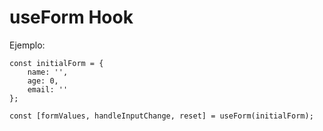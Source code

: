 # useForm Hook

Ejemplo:

```
const initialForm = {
    name: '',
    age: 0,
    email: ''
};

const [formValues, handleInputChange, reset] = useForm(initialForm);

```
